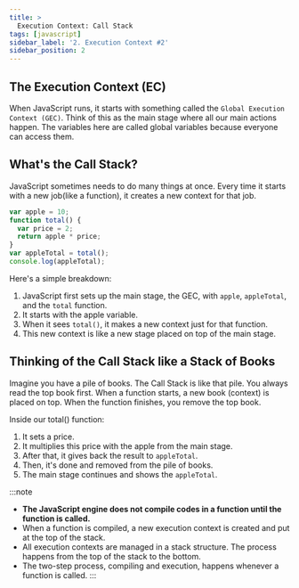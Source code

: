 ```yaml
---
title: >
  Execution Context: Call Stack
tags: [javascript]
sidebar_label: '2. Execution Context #2'
sidebar_position: 2
---
```


## The Execution Context (EC)
When JavaScript runs, it starts with something called the `Global Execution Context (GEC)`. Think of this as the main stage where all our main actions happen. The variables here are called global variables because everyone can access them.

## What's the Call Stack?
JavaScript sometimes needs to do many things at once. Every time it starts with a new job(like a function), it creates a new context for that job.
```javascript
var apple = 10;
function total() {
  var price = 2;
  return apple * price;
}
var appleTotal = total();
console.log(appleTotal);

```
Here's a simple breakdown:

1. JavaScript first sets up the main stage, the GEC, with `apple`, `appleTotal`, and the `total` function.
2. It starts with the apple variable.
3. When it sees `total()`, it makes a new context just for that function.
4. This new context is like a new stage placed on top of the main stage.

## Thinking of the Call Stack like a Stack of Books
Imagine you have a pile of books. The Call Stack is like that pile. You always read the top book first. When a function starts, a new book (context) is placed on top. When the function finishes, you remove the top book.

Inside our total() function:

1. It sets a price.
2. It multiplies this price with the apple from the main stage.
3. After that, it gives back the result to `appleTotal`.
4. Then, it's done and removed from the pile of books.
5. The main stage continues and shows the `appleTotal`.

:::note
- **The JavaScript engine does not compile codes in a function until the function is called.**
- When a function is compiled, a new execution context is created and put at the top of the stack.
- All execution contexts are managed in a stack structure. The process happens from the top of the stack to the bottom.
- The two-step process, compiling and execution, happens whenever a function is called.
:::